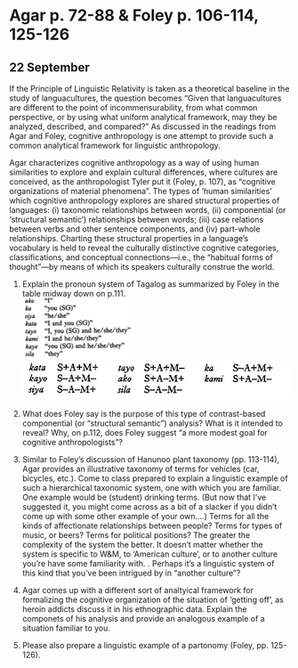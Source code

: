 ---
...

Agar p. 72-88 & Foley p. 106-114, 125-126
=========================================

22 September
------------

If the Principle of Linguistic Relativity is taken as a theoretical
baseline in the study of languacultures, the question becomes “Given
that languacultures are different to the point of incommensurability,
from what common perspective, or by using what uniform analytical
framework, may they be analyzed, described, and compared?” As discussed
in the readings from Agar and Foley, cognitive anthropology is one
attempt to provide such a common analytical framework for linguistic
anthropology.

Agar characterizes cognitive anthropology as a way of using human
similarities to explore and explain cultural differences, where cultures
are conceived, as the anthropologist Tyler put it (Foley, p. 107), as
“cognitive organizations of material phenomena”. The types of ‘human
similarities’ which cognitive anthropology explores are shared
structural properties of languages: (i) taxonomic relationships between
words, (ii) componential (or ‘structural semantic’) relationships
between words; (iii) case relations between verbs and other sentence
components, and (iv) part-whole relationships. Charting these structural
properties in a language’s vocabulary is held to reveal the culturally
distinctive cognitive categories, classifications, and conceptual
connections—i.e., the “habitual forms of thought”—by means of which its
speakers culturally construe the world.

1.  Explain the pronoun system of Tagalog as summarized by Foley in the
    table midway down on p.111.\
    ![image](.resources/1.png)\
    ![image](.resources/2.png)

2.  What does Foley say is the purpose of this type of contrast-based
    componential (or “structural semantic”) analysis? What is it
    intended to reveal? Why, on p.112, does Foley suggest “a more modest
    goal for cognitive anthropologists”?

3.  Similar to Foley’s discussion of Hanunoo plant taxonomy
    (pp. 113-114), Agar provides an illustrative taxonomy of terms for
    vehicles (car, bicycles, etc.). Come to class prepared to explain a
    linguistic example of such a hierarchical taxonomic system, one with
    which you are familiar. One example would be (student)
    drinking terms. (But now that I’ve suggested it, you might come
    across as a bit of a slacker if you didn’t come up with some other
    example of your own….) Terms for all the kinds of affectionate
    relationships between people? Terms for types of music, or beers?
    Terms for political positions? The greater the complexity of the
    system the better. It doesn’t matter whether the system is specific
    to W&M, to ‘American culture’, or to another culture you’re have
    some familiarity with. . Perhaps it’s a linguistic system of this
    kind that you’ve been intrigued by in “another culture”?

4.  Agar comes up with a different sort of analtyical framework for
    formalizing the cognitive organization of the situation of ‘getting
    off’, as heroin addicts discuss it in his ethnographic data. Explain
    the componets of his analysis and provide an analogous example of a
    situation familiar to you.

5.  Please also prepare a linguistic example of a partonomy
    (Foley, pp. 125-126).
